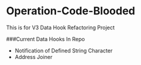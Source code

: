 # Operation-Code-Blooded
This is for V3 Data Hook Refactoring Project 

###Current Data Hooks In Repo
<ul>
  <li> Notification of Defined String Character</li>
  <li> Address Joiner </li>
